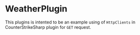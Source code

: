 # WeatherPlugin

This plugins is intented to be an example using of ``HttpClients`` in CounterStrikeSharp plugin for ``GET`` request.
